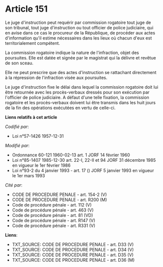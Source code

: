 # Article 151

Le juge d'instruction peut requérir par commission rogatoire tout juge de son tribunal, tout juge d'instruction ou tout
officier de police judiciaire, qui en avise dans ce cas le procureur de la République, de procéder aux actes d'information
qu'il estime nécessaires dans les lieux où chacun d'eux est territorialement compétent.

La commission rogatoire indique la nature de l'infraction, objet des poursuites. Elle est datée et signée par le magistrat
qui la délivre et revêtue de son sceau.

Elle ne peut prescrire que des actes d'instruction se rattachant directement à la répression de l'infraction visée aux
poursuites.

Le juge d'instruction fixe le délai dans lequel la commission rogatoire doit lui être retournée avec les procès-verbaux
dressés pour son exécution par l'officier de police judiciaire. A défaut d'une telle fixation, la commission rogatoire et les
procès-verbaux doivent lui être transmis dans les huit jours de la fin des opérations exécutées en vertu de celle-ci.

**Liens relatifs à cet article**

_Codifié par_:

  - Loi n°57-1426 1957-12-31

_Modifié par_:

  - Ordonnance 60-121 1960-02-13 art. 1 JORF 14 février 1960
  - Loi n°85-1407 1985-12-30 art. 22-I, 22-II et 94 JORF 31 décembre 1985 en vigueur le 1er février 1986
  - Loi n°93-2 du 4 janvier 1993 - art. 17 () JORF 5 janvier 1993 en vigueur le 1er mars 1993

_Cité par_:

  - CODE DE PROCEDURE PENALE - art. 154-2 (V)
  - CODE DE PROCEDURE PENALE - art. R200 (M)
  - Code de procédure pénale - art. 112 (V)
  - Code de procédure pénale - art. 463 (V)
  - Code de procédure pénale - art. 81 (VD)
  - Code de procédure pénale - art. R147 (V)
  - Code de procédure pénale - art. R331 (V)

**Liens**:

  - TXT_SOURCE: CODE DE PROCEDURE PENALE - art. D33 (V)
  - TXT_SOURCE: CODE DE PROCEDURE PENALE - art. D34 (V)
  - TXT_SOURCE: CODE DE PROCEDURE PENALE - art. D35 (V)
  - TXT_SOURCE: CODE DE PROCEDURE PENALE - art. D36 (M)
